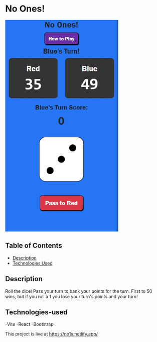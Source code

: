 # No Ones!

![Project Screenshot](no1SS.jpg)

## Table of Contents
- [Description](#description)
- [Technologies Used](#technologies-used)

## Description
Roll the dice! Pass your turn to bank your points for the turn. First to 50 wins, but if you roll a 1 you lose your turn's points and your turn!

## Technologies-used
-Vite
-React
-Bootstrap

This project is live at https://no1s.netlify.app/
